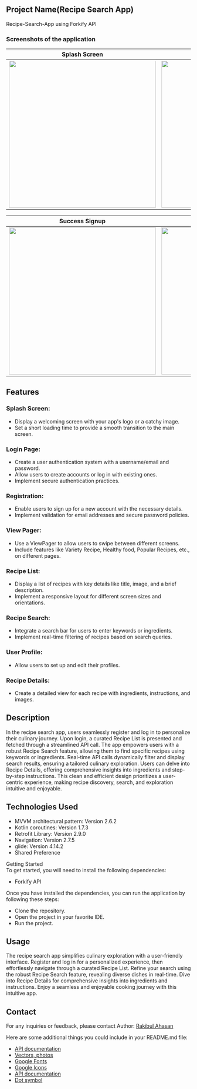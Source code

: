 ## Project Name(Recipe Search App)
Recipe-Search-App using Forkify API

### Screenshots of the application  

Splash Screen           |   View Pager           | Login Page         |  Registation Page         | 
:-------------------------:|:------------------------:|:------------------------:|:------------------------:|
<img src="https://github.com/PaponAhasan/Recipe-Search-App---Inflexionpoint/assets/59710234/6e5ee27c-ad53-4258-8aaf-387a9343b76f" height="400"> |  <img src="https://github.com/PaponAhasan/Recipe-Search-App---Inflexionpoint/assets/59710234/3f912823-7387-40ad-82a7-91546e5294f8" height="400"> | <img src="https://github.com/PaponAhasan/Recipe-Search-App---Inflexionpoint/assets/59710234/76292e84-df20-458f-8063-148bbfe5ebe2" height="400">  | <img src="https://github.com/PaponAhasan/Recipe-Search-App---Inflexionpoint/assets/59710234/11ea08de-1d4d-4d0b-adb3-2cd662818f14" height="400"> |

Success Signup       |   Recipe Iteam page           | Recipe Item Details         |   User Profile        | 
:-------------------------:|:------------------------:|:------------------------:|:------------------------:|
<img src="https://github.com/PaponAhasan/Recipe-Search-App---Inflexionpoint/assets/59710234/502f9004-26cb-4f1d-8552-0437bb9306a6" height="400">  |  <img src="https://github.com/PaponAhasan/Recipe-Search-App---Inflexionpoint/assets/59710234/2db51051-f8cb-41b2-8a6b-0297ba8bfc53" height="400"> | <img src="https://github.com/PaponAhasan/Recipe-Search-App---Inflexionpoint/assets/59710234/cb1fb3d6-006f-49b8-b0f5-36d9762550bd" height="400">  |<img src="https://github.com/PaponAhasan/Recipe-Search-App---Inflexionpoint/assets/59710234/d8c8d97f-3214-43c7-bec6-6bd71a93f37e" height="400">  |

## Features

### Splash Screen:

- Display a welcoming screen with your app's logo or a catchy image.
- Set a short loading time to provide a smooth transition to the main screen.

### Login Page:

- Create a user authentication system with a username/email and password.
- Allow users to create accounts or log in with existing ones.
- Implement secure authentication practices.

### Registration:

- Enable users to sign up for a new account with the necessary details.
- Implement validation for email addresses and secure password policies.

### View Pager:

- Use a ViewPager to allow users to swipe between different screens.
- Include features like Variety Recipe, Healthy food, Popular Recipes, etc., on different pages.

### Recipe List:

- Display a list of recipes with key details like title, image, and a brief description.
- Implement a responsive layout for different screen sizes and orientations.

### Recipe Search:

- Integrate a search bar for users to enter keywords or ingredients.
- Implement real-time filtering of recipes based on search queries.

### User Profile:

- Allow users to set up and edit their profiles.

### Recipe Details:

- Create a detailed view for each recipe with ingredients, instructions, and images.


## Description
In the recipe search app, users seamlessly register and log in to personalize their culinary journey. Upon login, a curated Recipe List is presented and fetched through a streamlined API call. The app empowers users with a robust Recipe Search feature, allowing them to find specific recipes using keywords or ingredients. Real-time API calls dynamically filter and display search results, ensuring a tailored culinary exploration. Users can delve into Recipe Details, offering comprehensive insights into ingredients and step-by-step instructions. This clean and efficient design prioritizes a user-centric experience, making recipe discovery, search, and exploration intuitive and enjoyable.  

## Technologies Used
- MVVM architectural pattern: Version 2.6.2
- Kotlin coroutines: Version 1.7.3
- Retrofit Library: Version 2.9.0
- Navigation: Version 2.7.5
- glide: Version 4.14.2
- Shared Preference

Getting Started  
To get started, you will need to install the following dependencies:  

- Forkify API

Once you have installed the dependencies, you can run the application by following these steps:  

- Clone the repository.  
- Open the project in your favorite IDE.  
- Run the project.
 
## Usage    
The recipe search app simplifies culinary exploration with a user-friendly interface. Register and log in for a personalized experience, then effortlessly navigate through a curated Recipe List. Refine your search using the robust Recipe Search feature, revealing diverse dishes in real-time. Dive into Recipe Details for comprehensive insights into ingredients and instructions. Enjoy a seamless and enjoyable cooking journey with this intuitive app.  


## Contact
For any inquiries or feedback, please contact Author: <ins>Rakibul Ahasan</ins>  

Here are some additional things you could include in your README.md file:  

- [API documentation](https://forkify-api.herokuapp.com/)
- [Vectors, photos](https://www.freepik.com/)
- [Google Fonts](https://fonts.google.com/)
- [Google Icons](https://fonts.google.com/icons)
- [API documentation](https://forkify-api.herokuapp.com/)
- [Dot symbol](https://symbolsdb.com/dot-symbol)
